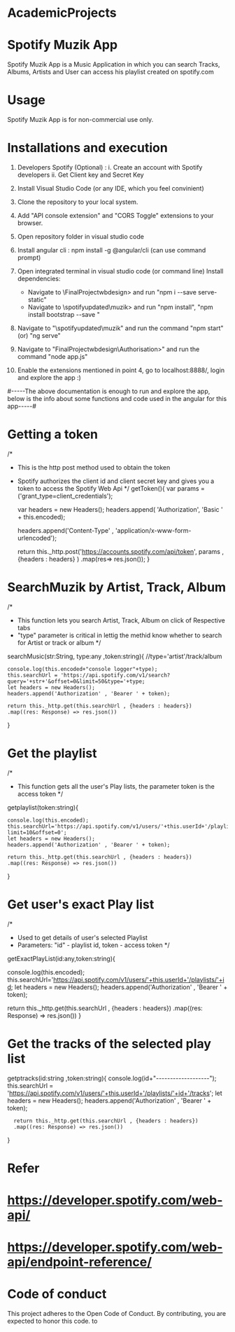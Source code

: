# AcademicProjects
# Spotify Muzik App

Spotify Muzik App is a Music Application in which you can search Tracks, Albums, Artists and User can access his playlist created on spotify.com

# Usage
Spotify Muzik App is for non-commercial use only.

# Installations and execution

1. Developers Spotify (Optional) :
  i. Create an account with Spotify developers
 ii. Get Client key and Secret Key

2. Install Visual Studio Code (or any IDE, which you feel convinient)

3. Clone the repository to your local system.

4. Add "API console extension" and "CORS Toggle" extensions to your browser. 

5. Open repository folder in visual studio code

6. Install angular cli : npm install -g @angular/cli (can use command prompt)

7. Open integrated terminal in visual studio code (or command line) Install dependencies:
    - Navigate to \FinalProjectwbdesign> and run "npm i --save serve-static"
    - Navigate to \spotifyupdated\muzik> and run "npm install", "npm install bootstrap --save "

8. Navigate to "\spotifyupdated\muzik" and run the command "npm start" (or) "ng serve"

9. Navigate to "FinalProjectwbdesign\Authorisation>" and run the command "node app.js"

10. Enable the extensions mentioned in point 4, go to localhost:8888/, login and explore the app :)

#-----The above documentation is enough to run and explore the app, below is the info about some functions and code used in the angular for this app-----#

# Getting a token 
 /*
 * This is the http post method used to obtain the token
 * Spotify authorizes the client id and client secret key and gives you a token to access the Spotify Web Api
 */
 getToken(){
     var params = ('grant_type=client_credentials');

     var headers = new Headers();
     headers.append( 'Authorization', 'Basic ' + this.encoded);
    
     headers.append('Content-Type' , 'application/x-www-form-urlencoded');

     return this._http.post('https://accounts.spotify.com/api/token', params , {headers : headers} )
     .map(res=> res.json());
  }

# SearchMuzik by Artist, Track, Album

/*
* This function lets you search  Artist, Track, Album on click of Respective tabs
* "type" parameter is critical in lettig the methid know whether to search for Artist or track or album
*/

searchMusic(str:String, type:any ,token:string){   //type='artist'/track/album
  
     
    console.log(this.encoded+"console logger"+type); 
    this.searchUrl = 'https://api.spotify.com/v1/search?query='+str+'&offset=0&limit=50&type='+type;
    let headers = new Headers();
    headers.append('Authorization' , 'Bearer ' + token);

    return this._http.get(this.searchUrl , {headers : headers})
    .map((res: Response) => res.json())
}


 # Get the playlist
 /*
 *  This function gets all the user's Play lists, the parameter token is the access token
 */
 
   getplaylist(token:string){ 
     
    console.log(this.encoded);
    this.searchUrl='https://api.spotify.com/v1/users/'+this.userId+'/playlists?limit=10&offset=0'; 
    let headers = new Headers();
    headers.append('Authorization' , 'Bearer ' + token);

    return this._http.get(this.searchUrl , {headers : headers})
    .map((res: Response) => res.json())
    
  }
  
# Get user's exact Play list 
/*
* Used to get details of user's selected Playlist
* Parameters: "id" - playlist id, token - access token
*/

getExactPlayList(id:any,token:string){ 
    
   console.log(this.encoded);
   this.searchUrl='https://api.spotify.com/v1/users/'+this.userId+'/playlists/'+id; 
   let headers = new Headers();
   headers.append('Authorization' , 'Bearer ' + token);

   return this._http.get(this.searchUrl , {headers : headers})
   .map((res: Response) => res.json())
 }
 
 # Get the tracks of the selected play list

getptracks(id:string ,token:string){
      console.log(id+"-------------------");
      this.searchUrl = 'https://api.spotify.com/v1/users/'+this.userId+'/playlists/'+id+'/tracks';
      let headers = new Headers();
      headers.append('Authorization' , 'Bearer ' + token);
  
      return this._http.get(this.searchUrl , {headers : headers})
      .map((res: Response) => res.json())
  
  }
  
  # Refer 
  # https://developer.spotify.com/web-api/ 
  # https://developer.spotify.com/web-api/endpoint-reference/
  
  # Code of conduct
  This project adheres to the Open Code of Conduct. By contributing, you are expected to honor this code.
  to 
